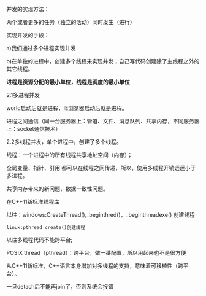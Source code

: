 并发的实现方法：

两个或者更多的任务（独立的活动）同时发生（进行）

实现并发的手段：

a)我们通过多个进程实现并发

b)在单独的进程中，创建多个线程来实现并发；自己写代码创建除了主线程之外的其它线程。

**进程是资源分配的最小单位，线程是调度的最小单位**

2.1多进程并发

world启动后就是进程，IE浏览器启动后就是进程。

进程之间通信（同一台服务器上：管道、文件、消息队列、共享内存，不同服务器上：socket通信技术）

2.2多线程并发，单个进程中，创建了多个线程。

线程：一个进程中的所有线程共享地址空间（内存）；

全局变量、指针、引用 都可以在线程之间传递，所以，使用多线程开销远远小于多进程。

共享内存带来的新问题，数据一致性问题。

在C++11新标准线程库

以往：windows:CreateThread(),_beginthred()，_beginthreadexe() 创建线程

    linux:pthread_create()创建线程

以往多线程代码不能跨平台;

POSIX thread（pthread）：跨平台，做一番配置，所以用起来也不是很方便

从C++11新标准，C++语言本身增加对多线程的支持，意味着可移植性（跨平台）。

一旦detach后不能再join了，否则系统会报错